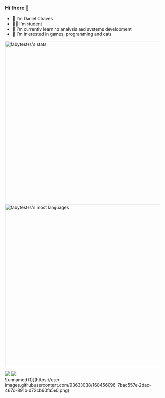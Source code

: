 ### Hi there 👋

- 👋 I’m Daniel Chaves
- 🧑‍🎓 I'm student
- 🌱 I’m currently learning analysis and systems development
- 👀 I’m interested in games, programming and cats

<p align="left">
<img width="530em" src="https://github-readme-stats.vercel.app/api?username=fabytestes&show_icons=true&theme=algolia" alt="fabytestes's stats"/>
<img width="530em" src="https://github-readme-stats.vercel.app/api/top-langs/?username=fabytestes&layout=compact&theme=algolia" alt="fabytestes's most languages"/>
</p>


<div> 
  <a href = "mailto:danielchavesfa@hotmail.com"><img src="https://img.shields.io/badge/Microsoft_Outlook-0078D4?style=for-the-badge&logo=microsoft-outlook&logoColor=white" target="_blank"></a>
  <a href="https://www.linkedin.com/in/danielchavesfa/" target="_blank"><img src="https://img.shields.io/badge/-LinkedIn-%230077B5?style=for-the-badge&logo=linkedin&logoColor=white" target="_blank"></a> 
 
 
</div>
![unnamed (1)](https://user-images.githubusercontent.com/93630038/168456096-7bac557e-2dac-467c-891b-d72cb60fa5e0.png)
